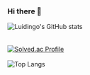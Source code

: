 ### Hi there 👋

<!--
**Luidingo/Luidingo** is a ✨ _special_ ✨ repository because its `README.md` (this file) appears on your GitHub profile.

Here are some ideas to get you started:

- 🔭 I’m currently working on ...
- 🌱 I’m currently learning ...
- 👯 I’m looking to collaborate on ...
- 🤔 I’m looking for help with ...
- 💬 Ask me about ...
- 📫 How to reach me: ...
- 😄 Pronouns: ...
- ⚡ Fun fact: ...
-->

![Luidingo's GitHub stats](https://github-readme-stats.vercel.app/api?username=Luidingo&show_icons=true&theme=dark)   
<br>
<br>
[![Solved.ac Profile](http://mazassumnida.wtf/api/generate_badge?boj=bobossjung)](https://solved.ac/bobossjung)
<br>
<br>
![Top Langs](https://github-readme-stats.vercel.app/api/top-langs/?username=Luidingo&layout=Demo&theme=Darcula)
